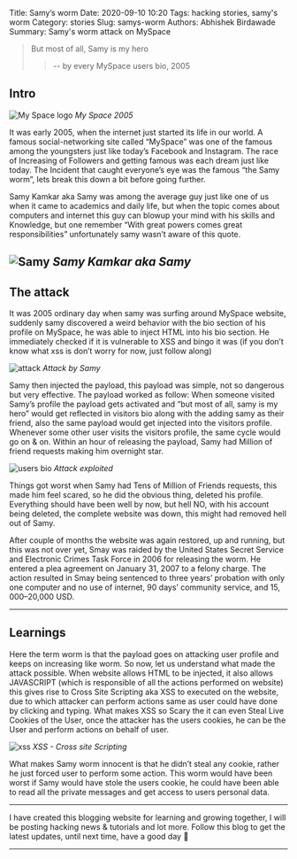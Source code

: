 Title: Samy’s worm
Date: 2020-09-10 10:20
Tags: hacking stories, samy's worm
Category: stories
Slug: samys-worm
Authors: Abhishek Birdawade
Summary: Samy's worm attack on MySpace

> But most of all, Samy is my hero
>> -- by every MySpace users bio, 2005

## Intro

![My Space logo](../images/myspace.webp)
*My Space 2005*

It was early 2005, when the internet just started its life in our world. A famous social-networking site called “MySpace” was one of the famous among the youngsters just like today’s Facebook and Instagram. The race of Increasing of Followers and getting famous was each dream just like today. The Incident that caught everyone’s eye was the famous “the Samy worm”, lets break this down a bit before going further.

Samy Kamkar aka Samy was among the average guy just like one of us when it came to academics and daily life, but when the topic comes about computers and internet this guy can blowup your mind with his skills and Knowledge, but one remember “With great powers comes great responsibilities” unfortunately samy wasn’t aware of this quote.

![Samy](../images/samy.jpg)
*Samy Kamkar aka Samy*
---

## The attack 

It was 2005 ordinary day when samy was surfing around MySpace website, suddenly samy discovered a weird behavior with the bio section of his profile on MySpace, he was able to inject HTML into his bio section. He immediately checked if it is vulnerable to XSS and bingo it was (if you don’t know what xss is don’t worry for now, just follow along)

![attack](../images/samyismyhero.png)
*Attack by Samy*

Samy then injected the payload, this payload was simple, not so dangerous but very effective. The payload worked as follow: When someone visited Samy’s profile the payload gets activated and “but most of all, samy is my hero” would get reflected in visitors bio along with the adding samy as their friend, also the same payload would get injected into the visitors profile. 
Whenever some other user visits the visitors profile, the same cycle would go on & on. Within an hour of releasing the payload, Samy had Million of friend requests making him overnight star.


![users bio](../images/mrequests.jpg)
*Attack exploited*

Things got worst when Samy had Tens of Million of Friends requests, this made him feel scared, so he did the obvious thing, deleted his profile. Everything should have been well by now, but hell NO, with his account being deleted, the complete website was down, this might had removed hell out of Samy.

After couple of months the website was again restored, up and running, but this was not over yet, Smay was raided by the United States Secret Service and Electronic Crimes Task Force in 2006 for releasing the worm. He entered a plea agreement on January 31, 2007 to a felony charge. The action resulted in Smay being sentenced to three years’ probation with only one computer and no use of internet, 90 days’ community service, and $15,000–$20,000 USD.

---

## Learnings

Here the term worm is that the payload goes on attacking user profile and keeps on increasing like worm. So now, let us understand what made the attack possible. When website allows HTML to be injected, it also allows JAVASCRIPT (which is responsible of all the actions performed on website) this gives rise to Cross Site Scripting aka XSS to executed on the website, due to which attacker can perform actions same as user could have done by clicking and typing. What makes XSS so Scary the it can even Steal Live Cookies of the User, once the attacker has the users cookies, he can be the User and perform actions on behalf of user.

![xss](../images/xss.png)
*XSS - Cross site Scripting*

What makes Samy worm innocent is that he didn’t steal any cookie, rather he just forced user to perform some action. This worm would have been worst if Samy would have stole the users cookie, he could have been able to read all the private messages and get access to users personal data.

---

I have created this blogging website for learning and growing together, I will be posting hacking news & tutorials and lot more. Follow this blog to get the latest updates, until next time, have a good day 🙂

---


